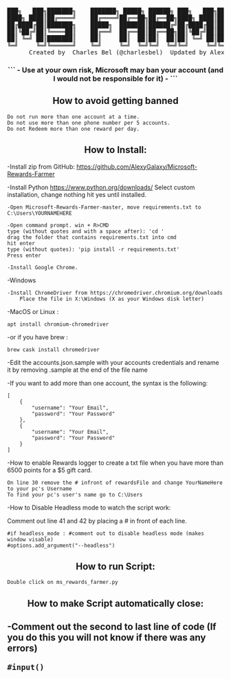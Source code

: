 <pre align="center">
███╗   ███╗███████╗    ███████╗ █████╗ ██████╗ ███╗   ███╗███████╗██████╗ 
████╗ ████║██╔════╝    ██╔════╝██╔══██╗██╔══██╗████╗ ████║██╔════╝██╔══██╗
██╔████╔██║███████╗    █████╗  ███████║██████╔╝██╔████╔██║█████╗  ██████╔╝
██║╚██╔╝██║╚════██║    ██╔══╝  ██╔══██║██╔══██╗██║╚██╔╝██║██╔══╝  ██╔══██╗
██║ ╚═╝ ██║███████║    ██║     ██║  ██║██║  ██║██║ ╚═╝ ██║███████╗██║  ██║
╚═╝     ╚═╝╚══════╝    ╚═╝     ╚═╝  ╚═╝╚═╝  ╚═╝╚═╝     ╚═╝╚══════╝╚═╝  ╚═╝
      Created by  Charles Bel (@charlesbel)  Updated by Alex V (@Alexy_Galaxy)   version 3.0
</pre>
<h3 align="center">
```
- Use at your own risk, Microsoft may ban your account (and I would not be responsible for it) -
```
</h3>
<h2 align="center">How to avoid getting banned</h2>

```
Do not run more than one account at a time.
Do not use more than one phone number per 5 accounts.
Do not Redeem more than one reward per day.
```

<h2 align="center">How to Install:</h2>

-Install zip from GitHub: https://github.com/AlexyGalaxy/Microsoft-Rewards-Farmer

-Install Python https://www.python.org/downloads/
	Select custom installation, change nothing hit yes until installed. 

```
-Open Microsoft-Rewards-Farmer-master, move requirements.txt to C:\Users\YOURNAMEHERE

-Open command prompt. win + R>CMD
type (without quotes and with a space after): 'cd ' 
drag the folder that contains requirements.txt into cmd
hit enter
type (without quotes): 'pip install -r requirements.txt'
Press enter

-Install Google Chrome.
```
-Windows
```
-Install ChromeDriver from https://chromedriver.chromium.org/downloads
	Place the file in X:\Windows (X as your Windows disk letter)
```
-MacOS or Linux :
```
apt install chromium-chromedriver
```
-or if you have brew :
```
brew cask install chromedriver
```

-Edit the accounts.json.sample with your accounts credentials and rename it by removing .sample at the end of the file name


-If you want to add more than one account, the syntax is the following:
```
[
    {
        "username": "Your Email",
        "password": "Your Password"
    },
    {
        "username": "Your Email",
        "password": "Your Password"
    }
]
```

-How to enable Rewards logger to create a txt file when you have more than 6500 points for a $5 gift card.
```
On line 30 remove the # infront of rewardsFile and change YourNameHere to your pc's Username
To find your pc's user's name go to C:\Users
```

-How to Disable Headless mode to watch the script work:

Comment out line 41 and 42 by placing a # in front of each line.
```
#if headless_mode : #comment out to disable headless mode (makes window visable)
#options.add_argument("--headless")
```

<h2 align="center">How to run Script:</h2>

	Double click on ms_rewards_farmer.py

<h2 align="center">How to make Script automatically close:<h2>

-Comment out the second to last line of code
(If you do this you will not know if there was any errors)
```
#input()
```

